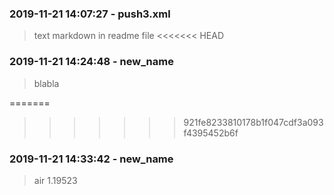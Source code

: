 ### 2019-11-21 14:07:27 - push3.xml
> text markdown
> in
> readme file
<<<<<<< HEAD
### 2019-11-21 14:24:48 - new_name
> blabla

=======
>>>>>>> 921fe8233810178b1f047cdf3a093f4395452b6f
### 2019-11-21 14:33:42 - new_name
> air
1.19523

